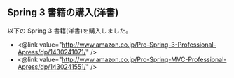 ## Spring 3 書籍の購入(洋書)

以下の Spring 3 書籍(洋書)を購入しました。

* <@link value="http://www.amazon.co.jp/Pro-Spring-3-Professional-Apress/dp/1430241071/" />
* <@link value="http://www.amazon.co.jp/Pro-Spring-MVC-Professional-Apress/dp/1430241551/" />


